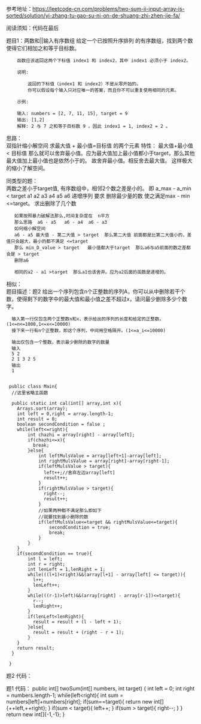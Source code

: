 参考地址：https://leetcode-cn.com/problems/two-sum-ii-input-array-is-sorted/solution/yi-zhang-tu-gao-su-ni-on-de-shuang-zhi-zhen-jie-fa/

阅读须知：代码在最后


题目1：两数和||输入有序数组
        给定一个已按照升序排列 的有序数组，找到两个数使得它们相加之和等于目标数。

        函数应该返回这两个下标值 index1 和 index2，其中 index1 必须小于 index2。

        说明:

            返回的下标值（index1 和 index2）不是从零开始的。
            你可以假设每个输入只对应唯一的答案，而且你不可以重复使用相同的元素。

        示例:

        输入: numbers = [2, 7, 11, 15], target = 9
        输出: [1,2]
        解释: 2 与 7 之和等于目标数 9 。因此 index1 = 1, index2 = 2 。
        
 思路：       
      双指针缩小解空间
      求最大值 + 最小值=目标值   的两个元素
      特性： 最大值+最小值< 目标值  那么就可以舍弃最小值。应为最大值加上最小值都小于target，那么其他最大值加上最小值也是依然小于的。
            故舍弃最小值。相反舍去最大值。
      这样极大的缩小了解空间。
      
同类型的题：      
       两数之差小于target值,        有序数组中，相邻2个数之差是小的。
       即  a_max  - a_min  < target 
       a1  a2 a3 a4 a5 a6   递增序列
       要求   删除最少量的数 使之满足max - min <=target。 求出删除了几个数
       
       如果按照暴力破解法那么,时间复杂度在  n平方
       那么思路  a6 - a5   a6 - a4  a6 - a3
       如何缩小解空间
       a6 - a5 最大值 - 第二大值 > target  那么第二大值 前面都是比第二大值小的，差值只会越大，最小的都不满足 <=target
       那么 min_D_value > target   最小值都大于target  那么a6与a5前面的数之差都会是 > target
       删除a6
       
       相同的a2 - a1 >target  那么a1也该舍弃。应为a2后面的函数是递增的。
相似：       
题目描述：题2
      给出一个序列包含n个正整数的序列A，你可以从中删除若干个数，使得剩下的数字中的最大值和最小值之差不超过x，请问最少删除多少个数字。
      
      输入第一行仅包含两个正整数n和x，表示给出的序列的长度和给定的正整数。(1<=n<=1000,1<=x<=10000)
      接下来一行有n个正整数，即这个序列，中间用空格隔开。(1<=a_i<=10000)
      
      输出仅包含一个整数，表示最少删除的数字的数量
      输入
      5 2
      2 1 3 2 5
      输出
      1
     
     
     public class Main{
      //这里省略主函数
      
      public static int cal(int[] array,int x){
        Arrays.sort(array);
        int left = 0,right = array.length-1;
        int result = 0;
        boolean secondCondition = false ;
        while(left<=right){
            int chazhi = array[right] - array[left];
            if(chazhi<=x){
              break;
            }else{
                int leftMulsValue = array[left+1]-array[left];
                int rightMulsValue = array[right]-array[right-1];
                if(leftMulsValue > target){
                  left++;//舍弃左边array[left]
                  result++;
                }
                if(rightMulsValue > target){
                  right--;
                  result++;
                }
                //如果两种都不满足那么即如下
                //就要找到最小删除的数
                if(leftMulsValue<=target && rightMulsValue<=target){
                    secondCondition = true;
                    break;
                }     
            }
        }
        if(secondCondition == true){
            int l = left;
            int r = right;
            int lenLeft = 1,lenRight = 1;
            while(((l+1)<right)&&(array[l+1] - array[left] <= target)){
              l++;
              lenLeft++;
            }
            while(((r-1)>left)&&(array[right] - array[r-1])<=target){
              r--;
              lenRight++;
            }
            if(lenLeft<lenRight){
              result = result + (l - left + 1);
            }else{
              result = result + (right - r + 1);
            }
        }
        return result;
      }
     
     }
     
     
题2  代码：
      
      
        
题1  代码：
  public int[] twoSum(int[] numbers, int target) {
         int left = 0;
         int right = numbers.length-1;
         while(left<right){
             int sum = numbers[left]+numbers[right];
             if(sum==target){
                 return new int[]{++left,++right};
             }
             if(sum < target){
                 left++;
             }
             if(sum > target){
                 right--;
             }
         }
         return new int[]{-1,-1};
      }


